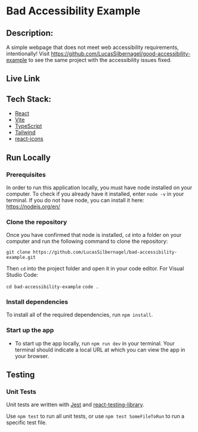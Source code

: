 # Bad Accessibility Example

## Description:

A simple webpage that does not meet web accessibility requirements, intentionally! Visit https://github.com/LucasSilbernagel/good-accessibility-example to see the same project with the accessibility issues fixed.

## Live Link



## Tech Stack:

- [React](https://reactjs.org/)
- [Vite](https://vitejs.dev/)
- [TypeScript](https://www.typescriptlang.org/)
- [Tailwind](https://tailwindcss.com/)
- [react-icons](https://www.npmjs.com/package/react-icons)

## Run Locally

### Prerequisites

In order to run this application locally, you must have node installed on your computer. To check if you already have it installed, enter `node -v` in your terminal. If you do not have node, you can install it here: https://nodejs.org/en/

### Clone the repository

Once you have confirmed that node is installed, `cd` into a folder on your computer and run the following command to clone the repository:

`git clone https://github.com/LucasSilbernagel/bad-accessibility-example.git`

Then `cd` into the project folder and open it in your code editor. For Visual Studio Code:

`cd bad-accessibility-example`
`code .`

### Install dependencies

To install all of the required dependencies, run `npm install`.

### Start up the app

- To start up the app locally, run `npm run dev` in your terminal. Your terminal should indicate a local URL at which you can view the app in your browser.

## Testing

### Unit Tests

Unit tests are written with [Jest](https://jestjs.io/) and [react-testing-library](https://testing-library.com/).

Use `npm test` to run all unit tests, or use `npm test SomeFileToRun` to run a specific test file.